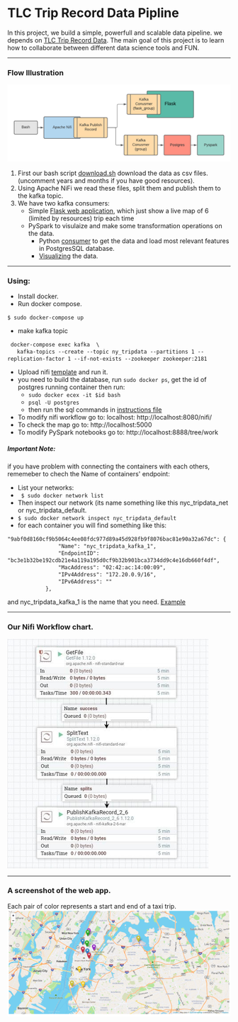 # TLC Trip Record Data Pipline
In this project, we build a simple, powerfull and scalable data pipeline. we depends on [TLC Trip Record Data](https://www1.nyc.gov/site/tlc/about/tlc-trip-record-data.page).
The main goal of this project is to learn how to collaborate between different data science tools and FUN.
 
 
---------
### Flow Illustration

![](https://github.com/YamenHabib/nyc_tripdata/blob/main/images/flow.png)

1. First our bash script [download.sh](https://github.com/YamenHabib/nyc_tripdata/blob/main/data/download.sh) download the data as csv files. (uncomment years and months if you have good resources).
2. Using Apache NiFi we read these files, split them and publish them to the kafka topic. 
3. We have two kafka consumers:
   - Simple [Flask web application](https://github.com/YamenHabib/nyc_tripdata/tree/main/app), which just show a live map of 6 (limited by resources) trip each time
   - PySpark to visulaize and make some transformation operations on the data.
      -  Python [consumer](https://github.com/YamenHabib/nyc_tripdata/blob/main/analysis/load.py) to get the data and load most relevant features in PostgresSQL database.
      -  [Visualizing](https://github.com/YamenHabib/nyc_tripdata/blob/main/analysis/vis.ipynb) the data. 
 
 
---------
### Using:
 - Install docker.
 - Run docker compose.
  ```
  $ sudo docker-compose up
  ```
 - make kafka topic
 ```
  docker-compose exec kafka  \
    kafka-topics --create --topic ny_tripdata --partitions 1 --replication-factor 1 --if-not-exists --zookeeper zookeeper:2181
 ```
 - Upload nifi [template](https://github.com/YamenHabib/nyc_tripdata/blob/main/ny_tripdata_nifi_template.xml) and run it.
 - you need to build the database, run  ```sudo docker ps```, get the id of postgres running container then run:
    -  ``` sudo docker ecex -it $id bash ```
    -  ``` psql -U postgres ```
    -  then run the sql commands in [instructions file](https://github.com/YamenHabib/nyc_tripdata/blob/main/instructions)
 - To modify nifi workflow go to: localhost: http://localhost:8080/nifi/
 - To check the map go to: http://localhost:5000
 - To modify  PySpark notebooks go to:  http://localhost:8888/tree/work

##### Important Note: 
if you have problem with connecting the containers with each others, rememeber to chech the Name of containers' endpoint:
- List your networks:
- ``` $ sudo docker network list``` 
- Then inspect our network (its name something like this nyc_tripdata_net or nyc_tripdata_default.
- ``` $ sudo docker network inspect nyc_tripdata_default ```
- for each container you will find something like this:
```
"9abf0d8160cf9b5064c4ee08fdc977d89a45d928fb9f8076bac81e90a32a67dc": {
                "Name": "nyc_tripdata_kafka_1",
                "EndpointID": "bc3e1b32be192cdb21e4a119a195d0cf9b32b901bca3734dd9c4e16db660f4df",
                "MacAddress": "02:42:ac:14:00:09",
                "IPv4Address": "172.20.0.9/16",
                "IPv6Address": ""
            },
```
and nyc_tripdata_kafka_1 is the name that you need.
[Example](https://github.com/YamenHabib/nyc_tripdata/blob/acf206eeac957996eb5ff71ff589a66b6373e446/app/app.py#L12)

---------
### Our Nifi Workflow chart.
![NiFi Flow](https://github.com/YamenHabib/nyc_tripdata/blob/main/images/nifi%20chart.jpg)


---------
### A screenshot of the web app.
Each pair of color represents a start and end of a taxi trip.
![Map](https://github.com/YamenHabib/nyc_tripdata/blob/main/images/map.png)


